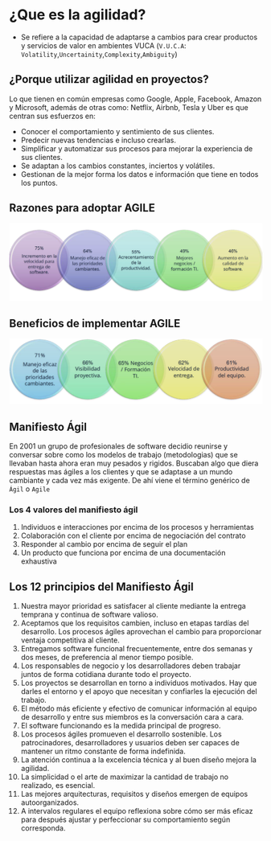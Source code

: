 # ¿Que es la agilidad?

- Se refiere a la capacidad de adaptarse a cambios para crear productos y servicios de valor en ambientes VUCA (`V.U.C.A`: `Volatility`,`Uncertainity`,`Complexity`,`Ambiguity`)

## ¿Porque utilizar agilidad en proyectos?

Lo que tienen en común empresas como Google, Apple, Facebook, Amazon y Microsoft, además de otras como: Netflix, Airbnb, Tesla y Uber es que centran sus esfuerzos en:

- Conocer el comportamiento y sentimiento de sus clientes.
- Predecir nuevas tendencias e incluso crearlas.
- Simplificar y automatizar sus procesos para mejorar la experiencia de sus clientes.
- Se adaptan a los cambios constantes, inciertos y volátiles.
- Gestionan de la mejor forma los datos e información que tiene en todos los
  puntos.

## Razones para adoptar AGILE

![Razones para adoptar AGILE](razones_agile.png)

## Beneficios de implementar AGILE

![Beneficios AGILE](beneficios_agile.png)

## Manifiesto Ágil

En 2001 un grupo de profesionales de software decidio reunirse y conversar sobre como los modelos de trabajo (metodologias) que se llevaban hasta ahora eran muy pesados y rigidos. Buscaban algo que diera respuestas mas ágiles a los clientes y que se adaptase a un mundo cambiante y cada vez más exigente. De ahí viene el término genérico de `Ágil` o `Agile`

### Los 4 valores del manifiesto ágil

1. Individuos e interacciones por encima de los procesos y herramientas
2. Colaboración con el cliente por encima de negociación del contrato
3. Responder al cambio por encima de seguir el plan
4. Un producto que funciona por encima de una documentación exhaustiva

## Los 12 principios del Manifiesto Ágil

1. Nuestra mayor prioridad es satisfacer al cliente mediante la entrega temprana y continua de software valioso.
2. Aceptamos que los requisitos cambien, incluso en etapas tardías del desarrollo. Los procesos ágiles aprovechan el cambio para proporcionar ventaja competitiva al cliente.
3. Entregamos software funcional frecuentemente, entre dos semanas y dos meses, de preferencia al menor tiempo posible.
4. Los responsables de negocio y los desarrolladores deben trabajar juntos de forma cotidiana durante todo el proyecto.
5. Los proyectos se desarrollan en torno a individuos motivados. Hay que darles el entorno y el apoyo que necesitan y confiarles la ejecución del trabajo.
6. El método más eficiente y efectivo de comunicar información al equipo de desarrollo y entre sus miembros es la conversación cara a cara.
7. El software funcionando es la medida principal de progreso.
8. Los procesos ágiles promueven el desarrollo sostenible. Los patrocinadores, desarrolladores y usuarios deben ser capaces de mantener un ritmo constante de forma indefinida.
9. La atención continua a la excelencia técnica y al buen diseño mejora la agilidad.
10. La simplicidad o el arte de maximizar la cantidad de trabajo no realizado, es esencial.
11. Las mejores arquitecturas, requisitos y diseños emergen de equipos autoorganizados.
12. A intervalos regulares el equipo reflexiona sobre cómo ser más eficaz para después ajustar y perfeccionar su comportamiento según corresponda.
